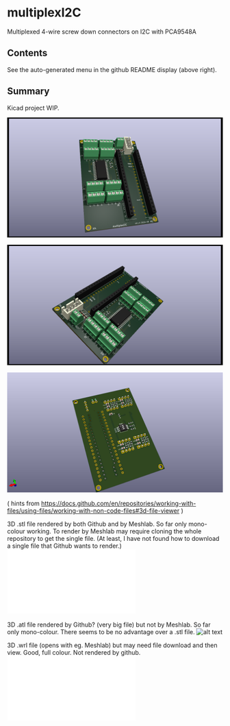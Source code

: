 # multiplexI2C
Multiplexed 4-wire screw down connectors on I2C with PCA9548A

##  Contents

See the auto-generated menu in the github README display (above right).

## Summary

Kicad project WIP.

![alt text](Graphics/multiplexI2C_top1.png)

![alt text](Graphics/multiplexI2C_top2.png)

![alt text](Graphics/multiplexI2C_bottom1.png)

( hints from https://docs.github.com/en/repositories/working-with-files/using-files/working-with-non-code-files#3d-file-viewer )

3D  .stl file  rendered by both Github and by Meshlab. So far only mono-colour working. 
To render by Meshlab may require cloning the whole repository to get the single file.
(At least, I have not found how to download a single file that Github wants to render.)
![alt text](Graphics/multiplexI2C.stl)

3D  .atl file  rendered by Github? (very big file) but not by Meshlab. So far only mono-colour. 
There seems to be no advantage over a .stl file.
![alt text](Graphics/multiplexI2C.atl)

3D  .wrl file (opens with eg. Meshlab) but may need file download and then view. Good, full colour. 
Not rendered by github.
![alt text](Graphics/multiplexI2C.wrl)
